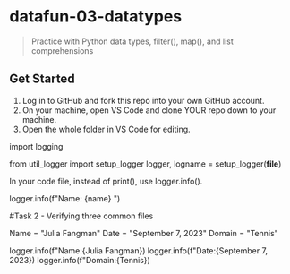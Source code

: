 # datafun-03-datatypes

> Practice with Python data types, filter(), map(), and list comprehensions


## Get Started

1. Log in to GitHub and fork this repo into your own GitHub account.
1. On your machine, open VS Code and clone YOUR repo down to your machine.
1. Open the whole folder in VS Code for editing. 

import logging


  from util_logger import setup_logger
  logger, logname = setup_logger(__file__)

In your code file, instead of print(), use logger.info().

  logger.info(f"Name: {name} ")

#Task 2 - Verifying three common files


Name = "Julia Fangman"
Date = "September 7, 2023"
Domain = "Tennis"

logger.info(f"Name:{Julia Fangman})
logger.info(f"Date:{September 7, 2023})
logger.info(f"Domain:{Tennis})


